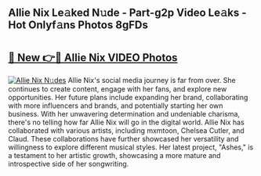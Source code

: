 ## Allie Nix Le𝚊ked N𝚞de - Part-g2p Video Le𝚊ks - Hot Onlyf𝚊ns Photos 8gFDs

# <h2><a href="http://ab97393.deff.icu/?id=Allie+Nix">🔗 New 👉🔴 Allie Nix VIDEO Photos</a></h2>

[![Allie Nix N𝚞des](https://i.imgur.com/rIISA9y.gif)](http://ab97393.deff.icu/?id=Allie+Nix)
Allie Nix's social media journey is far from over. She continues to create content, engage with her fans, and explore new opportunities. Her future plans include expanding her brand, collaborating with more influencers and brands, and potentially starting her own business. With her unwavering determination and undeniable charisma, there's no telling how far Allie Nix will go in the digital world. Allie Nix has collaborated with various artists, including mxmtoon, Chelsea Cutler, and Claud. These collaborations have further showcased her versatility and willingness to explore different musical styles. Her latest project, "Ashes," is a testament to her artistic growth, showcasing a more mature and introspective side of her songwriting.
